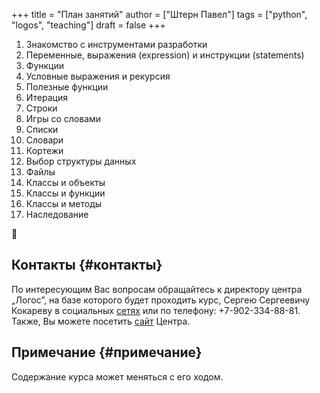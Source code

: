+++
title = "План занятий"
author = ["Штерн Павел"]
tags = ["python", "logos", "teaching"]
draft = false
+++

1.  Знакомство с инструментами разработки
2.  Переменные, выражения (expression) и инструкции (statements)
3.  Функции
4.  Условные выражения и рекурсия
5.  Полезные функции
6.  Итерация
7.  Строки
8.  Игры со словами
9.  Списки
10. Словари
11. Кортежи
12. Выбор структуры данных
13. Файлы
14. Классы и объекты
15. Классы и функции
16. Классы и методы
17. Наследование

:snake:


## Контакты {#контакты}

По интересующим Вас вопросам обращайтесь к директору центра &bdquo;Логос&rdquo;, на базе которого будет проходить курс, Сергею Сергеевичу Кокареву в социальных [сетях](https://vk.com/id121956826) или по телефону: +7-902-334-88-81. Также, Вы можете посетить [сайт](http://www.logos-distant.ru/index.html) Центра.


## Примечание {#примечание}

Содержание курса может меняться с его ходом.